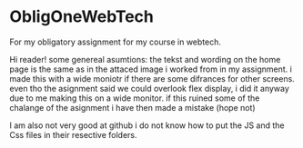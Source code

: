 # ObligOneWebTech
For my obligatory assignment for my course in webtech.

Hi reader! 
some genereal asumtions: the tekst and wording on the home page is the same as in the attaced image i worked from in my assignment.
i made this with a wide moniotr if there are some difrances for other screens.
even tho the asignment said we could overlook flex display, i did it anyway due to me making this on a wide monitor. if this ruined some of the chalange of the asignment i have then made a mistake (hope not)


I am also not very good at github i do not know how to put the JS and the Css files in their resective folders.
